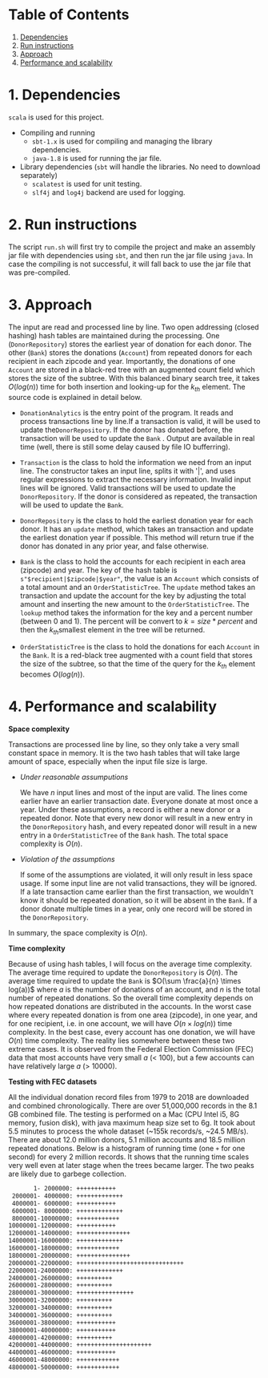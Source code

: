 # Table of Contents

1. [Dependencies](README.md#dependencies)
2. [Run instructions](README.md#run-instructions)
3. [Approach](approach)
4. [Performance and scalability](performance-and-scalability)

# 1. Dependencies

 `scala` is used for this project. 

- Compiling and running
  - `sbt-1.x` is used for compiling and managing the library dependencies.
  - `java-1.8` is used for running the jar file. 
- Library dependencies (`sbt` will handle the libraries. No need to download separately)
  - `scalatest` is used for unit testing.
  -  `slf4j` and `log4j` backend are used for logging. 

# 2. Run instructions

The script `run.sh` will first try to compile the project and make an assembly jar file with dependencies using `sbt`, and then run the jar file using `java`. In case the compiling is not successful, it will fall back to use the jar file that was pre-compiled.

# 3. Approach

The input are read and processed line by line. Two open addressing (closed hashing) hash tables are maintained during the processing. One (`DonorRepository`) stores the earliest year of donation for each donor. The other (`Bank`) stores the donations (`Account`) from repeated donors for each recipient in each zipcode and year. Importantly, the donations of one `Account` are stored in a black-red tree with an augmented count field which stores the size of the subtree. With this balanced binary search tree, it takes $O(log(n))$ time for both insertion and looking-up for the $k_{th}$ element. The source code is explained in detail below.

- `DonationAnalytics` is the entry point of the program. It reads and process transactions line by line.If a transaction is valid, it will be used to update the`DonorRepository`. If the donor has donated before, the transaction will be used to update the `Bank` . Output are available in real time (well, there is still some delay caused by file IO bufferring).


- `Transaction` is the class to hold the information we need from an input line. The constructor takes an input line, splits it with '|', and uses regular expressions to extract the necessary information. Invalid input lines will be ignored. Valid transactions will be used to update the `DonorRepository`. If the donor is considered as repeated, the transaction will be used to update the `Bank`.


- `DonorRepository` is the class to hold the earliest donation year for each donor. It has an `update` method, which takes an transaction and update the earliest donation year if possible. This method will return true if the donor has donated in any prior year, and false otherwise.


- `Bank` is the class to hold the accounts for each recipient in each area (zipcode) and year. The key of the hash table is `s"$recipient|$zipcode|$year"`, the value is an `Account` which consists of a total amount and an `OrderStatisticTree`. The `update` method takes an transaction and update the account for the key by adjusting the total amount and inserting the new amount to the `OrderStatisticTree`. The `lookup` method takes the information for the key and a percent number (between 0 and 1). The percent will be convert to $k=size * percent$ and then the $k_{th}$smallest element in the tree will be returned.
- `OrderStatisticTree` is the class to hold the donations for each `Account` in the `Bank`. It is a red-black tree augmented with a count field that stores the size of the subtree, so that the time of the query for the $k_{th}$ element becomes $O(log(n))$.

# 4. Performance and scalability

**Space complexity**

Transactions are processed line by line, so they only take a very small constant space in memory. It is the two hash tables that will take large amount of space, especially when the input file size is large. 

- *Under reasonable assumputions*

  We have $n$ input lines and most of the input are valid. The lines come earlier have an earlier transaction date. Everyone donate at most once a year. Under these assumptions, a record is either a new donor or a repeated donor. Note that every new donor will result in a new entry in the `DonorRepository` hash, and every repeated donor will result in a new entry in a `OrderStatisticTree` of the `Bank` hash. The total space complexity is $O(n)$.

- *Violation of the assumptions*

  If some of the assumptions are violated, it will only result in less space usage. If some input line are not valid transactions, they will be ignored. If a late transaction came earlier than the first transaction, we wouldn't know it should be repeated donation, so it will be absent in the `Bank`. If a donor donate multiple times in a year, only one record will be stored in the `DonorRepository`.

In summary, the space complexity is $O(n)$. 

**Time complexity**

Because of using hash tables, I will focus on the average time complexity. The average time required to update the `DonorRepository` is $O(n)$. The average time required to update the `Bank` is $O(\sum \frac{a}{n} \times log(a))$ where $a$ is the number of donations of an account, and $n$ is the total number of repeated donations. So the overall time complexity depends on how repeated donations are distributed in the accounts. In the worst case where every repeated donation is from one area (zipcode), in one year, and for one recipient, i.e. in one account, we will have $O(n \times log(n))$ time complexity. In the best case, every account has one donation, we will have $O(n)$ time complexity. The reality lies somewhere between these two extreme cases. It is observed from the Federal Election Commission (FEC) data that most accounts have very small $a$ (< 100), but a few accounts can have relatively large $a$ (> 10000). 

**Testing with FEC datasets**

All the individual donation record files from 1979 to 2018 are downloaded and combined chronologically. There are over 51,000,000 records in the 8.1 GB combined file. The testing is performed on a Mac (CPU Intel i5, 8G memory, fusion disk), with java maximum heap size set to 6g. It took about 5.5 minutes to process the whole dataset (~155k records/s, ~24.5 MB/s). There are about 12.0 million donors, 5.1 million accounts and 18.5 million repeated donations. Below is a histogram of running time (one `+` for one second) for every 2 million records. It shows that the running time scales very well even at later stage when the trees became larger. The two peaks are likely due to garbege collection.

```Bash
       1- 2000000: +++++++++++
 2000001- 4000000: +++++++++++++
 4000001- 6000000: +++++++++++
 6000001- 8000000: +++++++++++++
 8000001-10000000: ++++++++++++
10000001-12000000: +++++++++++
12000001-14000000: +++++++++++++++
14000001-16000000: +++++++++++++
16000001-18000000: ++++++++++++
18000001-20000000: +++++++++++++++
20000001-22000000: ++++++++++++++++++++++++++++++
22000001-24000000: +++++++++++++
24000001-26000000: ++++++++++
26000001-28000000: ++++++++++
28000001-30000000: ++++++++++++++++
30000001-32000000: ++++++++++
32000001-34000000: ++++++++++
34000001-36000000: ++++++++++
36000001-38000000: +++++++++++
38000001-40000000: +++++++++++
40000001-42000000: ++++++++++
42000001-44000000: +++++++++++++++++++++
44000001-46000000: +++++++++++
46000001-48000000: ++++++++++++
48000001-50000000: ++++++++++++
```



